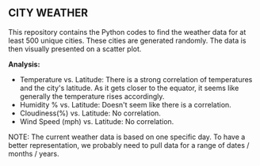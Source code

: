 ## CITY WEATHER

This repository contains the Python codes to find the weather data for at least 500 unique cities.  These cities are generated randomly.  The data is then visually presented on a scatter plot.

**Analysis:**
* Temperature vs. Latitude: There is a strong correlation of temperatures and the city's latitude.  As it gets closer to the equator, it seems like generally the temperature rises accordingly.
* Humidity % vs. Latitude: Doesn't seem like there is a correlation.
* Cloudiness(%) vs. Latitude: No correlation.
* Wind Speed (mph) vs. Latitude: No correlation.

NOTE: The current weather data is based on one specific day.  To have a better representation, we probably need to pull data for a range of dates / months / years.

